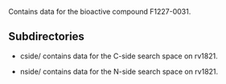 Contains data for the bioactive compound F1227-0031.

## Subdirectories

- cside/ contains data for the C-side search space on rv1821.

- nside/ contains data for the N-side search space on rv1821.


